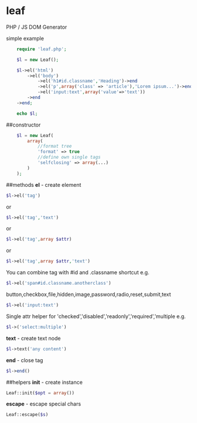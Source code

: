 # leaf
PHP / JS DOM Generator

simple example
```PHP
	require 'leaf.php';

	$l = new Leaf();

	$l->el('html')
		->el('body')
			->el('h1#id.classname','Heading')->end
			->el('p',array('class' => 'article'),'Lorem ipsum...')->end
			->el('input:text',array('value'=>'text'))
		->end
	->end;

	echo $l;
```

##constructor

```PHP
	$l = new Leaf(
		array(
			//format tree
			'format' => true
			//define own single tags
			'selfclosing' => array(...) 
		)
	);

```

##methods
**el** - create element
```PHP
$l->el('tag')
```
or
```PHP
$l->el('tag','text')
```
or
```PHP
$l->el('tag',array $attr)
```
or
```PHP
$l->el('tag',array $attr,'text')
```

You can combine tag with #id and .classname shortcut e.g.
```PHP
$l->el('span#id.classname.anotherclass')
```
button,checkbox,file,hidden,image,password,radio,reset,submit,text
```PHP
$l->el('input:text')
```

Single attr helper for 'checked','disabled','readonly','required','multiple e.g.
```PHP
$l->('select:multiple')
```

**text** - create text node
```PHP
$l->text('any content')
```

**end** - close tag
```PHP
$l->end()
```

##helpers
**init** - create instance
```PHP
Leaf::init($opt = array())
```
**escape** - escape special chars
```PHP
Leaf::escape($s)
```
